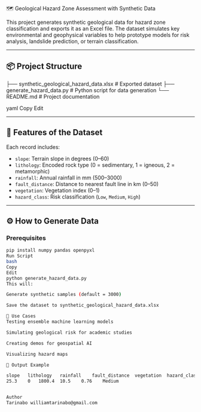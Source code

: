  🗺️ Geological Hazard Zone Assessment with Synthetic Data

This project generates synthetic geological data for hazard zone classification and exports it as an Excel file. The dataset simulates key environmental and geophysical variables to help prototype models for risk analysis, landslide prediction, or terrain classification.

---

## 📦 Project Structure

├── synthetic_geological_hazard_data.xlsx # Exported dataset ├── generate_hazard_data.py # Python script for data generation └── README.md # Project documentation

yaml
Copy
Edit

---

## 🧪 Features of the Dataset

Each record includes:

- `slope`: Terrain slope in degrees (0–60)
- `lithology`: Encoded rock type (0 = sedimentary, 1 = igneous, 2 = metamorphic)
- `rainfall`: Annual rainfall in mm (500–3000)
- `fault_distance`: Distance to nearest fault line in km (0–50)
- `vegetation`: Vegetation index (0–1)
- `hazard_class`: Risk classification (`Low`, `Medium`, `High`)

---

## ⚙️ How to Generate Data

### Prerequisites

```bash
pip install numpy pandas openpyxl
Run Script
bash
Copy
Edit
python generate_hazard_data.py
This will:

Generate synthetic samples (default = 3000)

Save the dataset to synthetic_geological_hazard_data.xlsx

🧠 Use Cases
Testing ensemble machine learning models

Simulating geological risk for academic studies

Creating demos for geospatial AI

Visualizing hazard maps

📂 Output Example

slope	lithology	rainfall	fault_distance	vegetation	hazard_class
25.3	0	1800.4	10.5	0.76	Medium


Author
Tarinabo williamtarinabo@gmail.com
